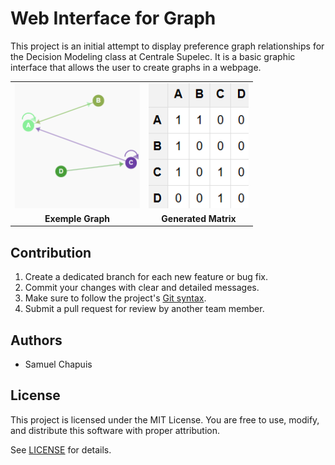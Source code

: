 
# Web Interface for Graph

This project is an initial attempt to display preference graph relationships for the Decision Modeling class at Centrale Supelec. It is a basic graphic interface that allows the user to create graphs in a webpage.
<!-- Images: Logo and Example Block Texture -->

<table>
	<tr>
		<td align="center">
			<img src="doc/graph_exemple.png" alt="Exemple Graph" title="Exemple Graph" height="200" width="200" style="object-fit:cover;">
		</td>
		<td align="center">
			<img src="doc/associated_matrix.png" alt="Generated Matrix" title="Generated Matrix" height="200" width="160" style="object-fit:cover;">
		</td>
	</tr>
	<tr>
		<td align="center"><strong>Exemple Graph</strong></td>
		<td align="center"><strong>Generated Matrix</strong></td>
	</tr>
</table>


## Contribution
1. Create a dedicated branch for each new feature or bug fix.
2. Commit your changes with clear and detailed messages.
3. Make sure to follow the project's [Git syntax](doc/gitSyntax.md).
4. Submit a pull request for review by another team member.

## Authors
- Samuel Chapuis

## License
This project is licensed under the MIT License.
You are free to use, modify, and distribute this software with proper attribution.

See [LICENSE](LICENSE) for details.

